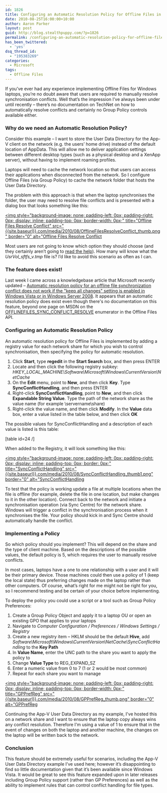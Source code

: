 ```yaml
---
id: 1826
title: Configuring an Automatic Resolution Policy for Offline Files in Windows 7
date: 2010-08-25T16:00:00+10:00
author: Aaron Parker
layout: post
guid: http://blog.stealthpuppy.com/?p=1826
permalink: /configuring-an-automatic-resolution-policy-for-offline-files-in-windows-7/
has_been_twittered:
  - 'yes'
dsq_thread_id:
  - "195383269"
categories:
  - Microsoft
tags:
  - Offline Files
---
```

If you’ve ever had any experience implementing Offline Files for Windows laptops, you’re no doubt aware that users are required to manually resolve synchronisation conflicts. Well that’s the impression I’ve always been under until recently – there’s no documentation on TechNet on how to automatically resolve conflicts and certainly no Group Policy controls available either.

### Why do we need an Automatic Resolution Policy?

Consider this example – I want to store the User Data Directory for the App-V client on the network (e.g. the users’ home drive) instead of the default location of AppData. This will allow me to deliver application settings between different desktop types (such as a physical desktop and a XenApp server), without having to implement roaming profiles.

Laptops will need to cache the network location so that users can access their applications when disconnected from the network. So I configure Offline Files (via Group Policy) to cache the network folder that hosts the User Data Directory.

The problem with this approach is that when the laptop synchronises the folder, the user may need to resolve file conflicts and is presented with a dialog box that looks something like this:

[<img style="background-image: none; padding-left: 0px; padding-right: 0px; display: inline; padding-top: 0px; border-width: 0px;" title="Offline Files Resolve Conflict" src="{{site.baseurl}}.com/media/2010/08/OfflineFilesResolveConflict_thumb.png" border="0" alt="Offline Files Resolve Conflict]({{site.baseurl}}/media/2010/08/OfflineFilesResolveConflict.png)

Most users are not going to know which option they should choose (and they certainly aren’t going to [read the help](http://windows.microsoft.com/en-us/windows-vista/Resolving-sync-conflicts-frequently-asked-questions)). How many will know what the _UsrVol\_sftfs\_v.tmp_ file is? I’d like to avoid this scenario as often as I can.

### The feature does exist!

Last week I came across a knowledgebase article that Microsoft recently updated – [Automatic resolution policy for an offline file synchronization conflict does not work if the "keep all changes" setting is enabled in Windows Vista or in Windows Server 2008](http://support.microsoft.com/kb/2189014). It appears that an automatic resolution policy does exist even though there's no documentation on this feature, beyond one page on MSDN on the [OFFLINEFILES\_SYNC\_CONFLICT_RESOLVE](http://msdn.microsoft.com/en-us/library/bb530653(v=VS.85).aspx) enumerator in the Offline Files API.

### Configuring an Automatic Resolution Policy

An automatic resolution policy for Offline Files is implemented by adding a registry value for each network share for which you wish to control synchronisation, then specifying the policy for automatic resolution.

  1. Click **Start**, type **regedit** in the **Start Search** box, and then press ENTER
  2. Locate and then click the following registry subkey: _HKEY\_LOCAL\_MACHINE\Software\Microsoft\Windows\CurrentVersion\NetCache_ 
  3. On the **Edit** menu, point to **New**, and then click **Key**. Type **SyncConflictHandling**, and then press ENTER
  4. Right-click **SyncConflictHandling**, point to **New**, and then click **Expandable String Value**. Type the path of the network share as the value name (for example \\servername\share)
  5. Right-click the value name, and then click **Modify**. In the **Value** data box, enter a value listed in the table below, and then click **OK**

The possible values for SyncConflictHandling and a description of each value is listed is this table:

[table id=24 /]

When added to the Registry, it will look something like this:

[<img style="background-image: none; padding-left: 0px; padding-right: 0px; display: inline; padding-top: 0px; border: 0px;" title="SyncConflictHandling" src="{{site.baseurl}}.com/media/2010/08/SyncConflictHandling_thumb1.png" border="0" alt="SyncConflictHandling]({{site.baseurl}}/media/2010/08/SyncConflictHandling1.png)

To test that the policy is working update a file at multiple locations when the file is offline (for example, delete the file in one location, but make changes to it in the other location). Connect back to the network and initiate a synchronisation operation (via Sync Centre) for the network share. Windows will trigger a conflict in the synchronisation process when it synchronises the file. Your policy should kick in and Sync Centre should automatically handle the conflict.

### Implementing a Policy

So which policy should you implement? This will depend on the share and the type of client machine. Based on the descriptions of the possible values, the default policy is 5, which requires the user to manually resolve conflicts.

In most cases, laptops have a one to one relationship with a user and it will be their primary device. Those machines could then use a policy of 1 (keep the local state) thus preferring changes made on the laptop rather than other computers. Of course, what’s right for me might not be right for you, so I recommend testing and be certain of your choice before implementing.

To deploy the policy you could use a script or a tool such as Group Policy Preferences:

  1. Create a Group Policy Object and apply it to a laptop OU or open an existing GPO that applies to your laptops
  2. Navigate to _Computer Configuration / Preferences / Windows Settings / Registry_
  3. Create a new registry item – HKLM should be the default **Hive**, add _Software\Microsoft\Windows\CurrentVersion\NetCache\SyncConflictHandling_ to the **Key Path**
  4. In **Value Name**, enter the UNC path to the share you want to apply the policy to
  5. Change **Value Type** to REG\_EXPAND\_SZ
  6. Enter a numeric value from 0 to 7 (1 or 2 would be most common)
  7. Repeat for each share you want to manage

[<img style="background-image: none; padding-left: 0px; padding-right: 0px; display: inline; padding-top: 0px; border-width: 0px;" title="GPPrefReg" src="{{site.baseurl}}.com/media/2010/08/GPPrefReg_thumb.png" border="0" alt="GPPrefReg]({{site.baseurl}}/media/2010/08/GPPrefReg.png)

Continuing the App-V User Data Directory as my example, I've hosted this on a network share and I want to ensure that the laptop copy always wins any conflict resolution. Therefore I'm using a value of 1 to ensure that in the event of changes on both the laptop and another machine, the changes on the laptop will be written back to the network.

### Conclusion

This feature should be extremely useful for scenarios, including the App-V User Data Directory example I’ve used here; however it’s disappointing to find so little documentation given that it’s been available since Windows Vista. It would be great to see this feature expanded upon in later releases including Group Policy support (rather than GP Preferences) as well as the ability to implement rules that can control conflict handling for file types.